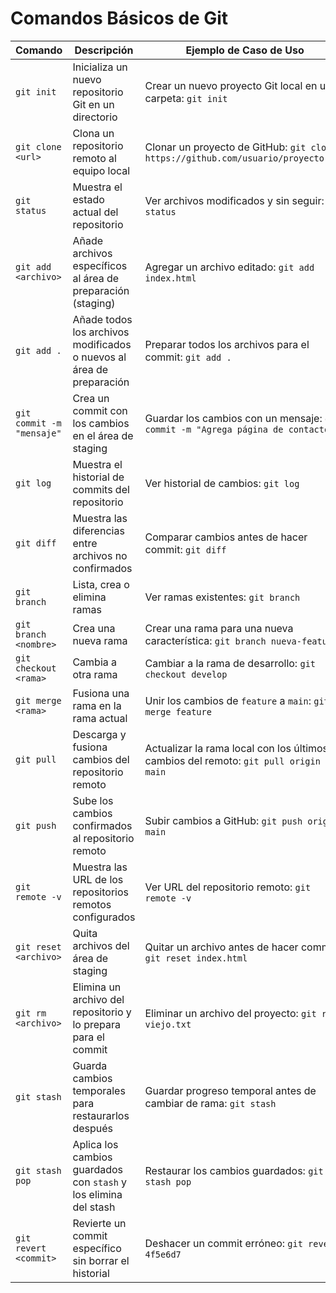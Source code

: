 # Comandos Básicos de Git

| Comando                    | Descripción                                                                 | Ejemplo de Caso de Uso                                                                |
|---------------------------|-----------------------------------------------------------------------------|----------------------------------------------------------------------------------------|
| `git init`                | Inicializa un nuevo repositorio Git en un directorio                        | Crear un nuevo proyecto Git local en una carpeta: `git init`                         |
| `git clone <url>`         | Clona un repositorio remoto al equipo local                                 | Clonar un proyecto de GitHub: `git clone https://github.com/usuario/proyecto.git`    |
| `git status`              | Muestra el estado actual del repositorio                                    | Ver archivos modificados y sin seguir: `git status`                                   |
| `git add <archivo>`       | Añade archivos específicos al área de preparación (staging)                 | Agregar un archivo editado: `git add index.html`                                      |
| `git add .`               | Añade todos los archivos modificados o nuevos al área de preparación        | Preparar todos los archivos para el commit: `git add .`                               |
| `git commit -m "mensaje"` | Crea un commit con los cambios en el área de staging                        | Guardar los cambios con un mensaje: `git commit -m "Agrega página de contacto"`       |
| `git log`                 | Muestra el historial de commits del repositorio                             | Ver historial de cambios: `git log`                                                   |
| `git diff`                | Muestra las diferencias entre archivos no confirmados                       | Comparar cambios antes de hacer commit: `git diff`                                    |
| `git branch`              | Lista, crea o elimina ramas                                                  | Ver ramas existentes: `git branch`                                                    |
| `git branch <nombre>`     | Crea una nueva rama                                                         | Crear una rama para una nueva característica: `git branch nueva-feature`              |
| `git checkout <rama>`     | Cambia a otra rama                                                          | Cambiar a la rama de desarrollo: `git checkout develop`                               |
| `git merge <rama>`        | Fusiona una rama en la rama actual                                          | Unir los cambios de `feature` a `main`: `git merge feature`                           |
| `git pull`                | Descarga y fusiona cambios del repositorio remoto                           | Actualizar la rama local con los últimos cambios del remoto: `git pull origin main`   |
| `git push`                | Sube los cambios confirmados al repositorio remoto                          | Subir cambios a GitHub: `git push origin main`                                        |
| `git remote -v`           | Muestra las URL de los repositorios remotos configurados                    | Ver URL del repositorio remoto: `git remote -v`                                       |
| `git reset <archivo>`     | Quita archivos del área de staging                                           | Quitar un archivo antes de hacer commit: `git reset index.html`                       |
| `git rm <archivo>`        | Elimina un archivo del repositorio y lo prepara para el commit              | Eliminar un archivo del proyecto: `git rm viejo.txt`                                  |
| `git stash`               | Guarda cambios temporales para restaurarlos después                         | Guardar progreso temporal antes de cambiar de rama: `git stash`                       |
| `git stash pop`           | Aplica los cambios guardados con `stash` y los elimina del stash            | Restaurar los cambios guardados: `git stash pop`                                      |
| `git revert <commit>`     | Revierte un commit específico sin borrar el historial                       | Deshacer un commit erróneo: `git revert 4f5e6d7`                                      |